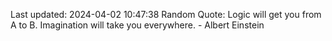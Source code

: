 Last updated: 2024-04-02 10:47:38
Random Quote: Logic will get you from A to B. Imagination will take you everywhere. - Albert Einstein